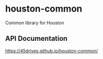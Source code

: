 # houston-common
Common library for Houston

## API Documentation
https://45drives.github.io/houston-common/
